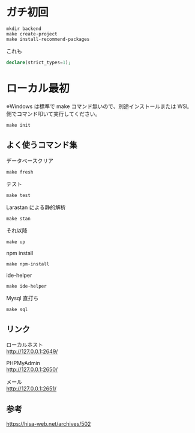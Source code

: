 # ガチ初回

```
mkdir backend
make create-project
make install-recommend-packages
```

これも

```php
declare(strict_types=1);
```

# ローカル最初

※Windows は標準で make コマンド無いので、別途インストールまたは WSL 側でコマンド叩いて実行してください。

```
make init
```

## よく使うコマンド集

データベースクリア

```
make fresh
```

テスト

```
make test
```

Larastan による静的解析

```
make stan
```

それ以降

```
make up
```

npm install

```
make npm-install
```

ide-helper

```
make ide-helper
```

Mysql 直打ち

```
make sql
```

## リンク

ローカルホスト  
http://127.0.0.1:2649/

PHPMyAdmin  
http://127.0.0.1:2650/

メール  
http://127.0.0.1:2651/

## 参考

https://hisa-web.net/archives/502
